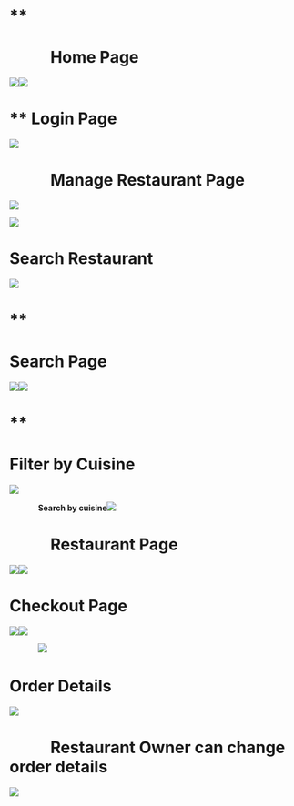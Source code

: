 ﻿


# **	
# `		`**Home Page**
![](Aspose.Words.a2e29c53-7a9e-452d-851d-9f62ab465ad8.001.png)![](Aspose.Words.a2e29c53-7a9e-452d-851d-9f62ab465ad8.002.png)








# **		Login Page
![](Aspose.Words.a2e29c53-7a9e-452d-851d-9f62ab465ad8.003.png)

# `		`**Manage Restaurant Page**
![](Aspose.Words.a2e29c53-7a9e-452d-851d-9f62ab465ad8.004.png)

![](Aspose.Words.a2e29c53-7a9e-452d-851d-9f62ab465ad8.005.png)

# **Search Restaurant**
![](Aspose.Words.a2e29c53-7a9e-452d-851d-9f62ab465ad8.006.png)

# **		
#
# **Search Page**
![](Aspose.Words.a2e29c53-7a9e-452d-851d-9f62ab465ad8.007.png)![](Aspose.Words.a2e29c53-7a9e-452d-851d-9f62ab465ad8.008.png)

# **		
# **Filter by Cuisine**
![](Aspose.Words.a2e29c53-7a9e-452d-851d-9f62ab465ad8.009.png)

`		`**Search by cuisine![](Aspose.Words.a2e29c53-7a9e-452d-851d-9f62ab465ad8.010.png)**


# `		`**Restaurant Page**
![](Aspose.Words.a2e29c53-7a9e-452d-851d-9f62ab465ad8.011.png)![](Aspose.Words.a2e29c53-7a9e-452d-851d-9f62ab465ad8.012.png)



#
#
# **Checkout Page**
![](Aspose.Words.a2e29c53-7a9e-452d-851d-9f62ab465ad8.013.png)![](Aspose.Words.a2e29c53-7a9e-452d-851d-9f62ab465ad8.014.png)

`		`![](Aspose.Words.a2e29c53-7a9e-452d-851d-9f62ab465ad8.015.png)



# **Order Details**
![](Aspose.Words.a2e29c53-7a9e-452d-851d-9f62ab465ad8.016.png)

# `		`**Restaurant Owner can change order details** 
![](Aspose.Words.a2e29c53-7a9e-452d-851d-9f62ab465ad8.017.png)
